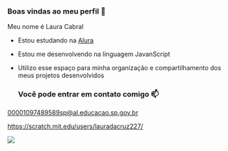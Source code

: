 ### Boas vindas ao meu perfil 🖤

Meu nome é Laura Cabral

- Estou estudando na [Alura](https://www.alura.com.br)
- Estou me desenvolvendo na linguagem JavanScript
- Utilizo esse espaço para minha organização e compartilhamento dos meus projetos desenvolvidos

  ### Você pode entrar em contato comigo 📫

00001097489589sp@al.educacao.sp.gov.br

https://scratch.mit.edu/users/lauradacruz227/

![](https://media.tenor.com/6xwjsmMIAIoAAAAM/happy-happy-dog.gif)
